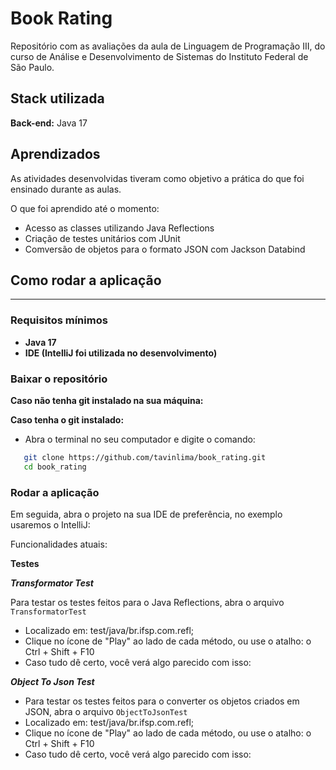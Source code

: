 
# Book Rating

Repositório com as avaliações da aula de Linguagem de Programação III, do curso de Análise e Desenvolvimento de Sistemas do Instituto Federal de São Paulo.

## Stack utilizada

**Back-end:**  Java 17

## Aprendizados

As atividades desenvolvidas tiveram como objetivo a prática do que foi ensinado durante as aulas.

O que foi aprendido até o momento:
- Acesso as classes utilizando Java Reflections
- Criação de testes unitários com JUnit
- Comversão de objetos para o formato JSON com Jackson Databind

## Como rodar a aplicação
***
### Requisitos mínimos
* **Java 17**
* **IDE (IntelliJ foi utilizada no desenvolvimento)**

### Baixar o repositório
**Caso não tenha git instalado na sua máquina:**


**Caso tenha o git instalado:**
* Abra o terminal no seu computador e digite o comando:
 ```bash
    git clone https://github.com/tavinlima/book_rating.git
    cd book_rating
 ```

### Rodar a aplicação
Em seguida, abra o projeto na sua IDE de preferência, no exemplo usaremos o IntelliJ:

Funcionalidades atuais:

**Testes**

***Transformator Test***

Para testar os testes feitos para o Java Reflections, abra o arquivo ```TransformatorTest```
* Localizado em: test/java/br.ifsp.com.refl;
* Clique no ícone de "Play" ao lado de cada método, ou use o atalho: o Ctrl + Shift + F10
* Caso tudo dê certo, você verá algo parecido com isso:


***Object To Json Test***
* Para testar os testes feitos para o converter os objetos criados em JSON, abra o arquivo ```ObjectToJsonTest```
* Localizado em: test/java/br.ifsp.com.refl;
* Clique no ícone de "Play" ao lado de cada método, ou use o atalho: o Ctrl + Shift + F10
* Caso tudo dê certo, você verá algo parecido com isso: